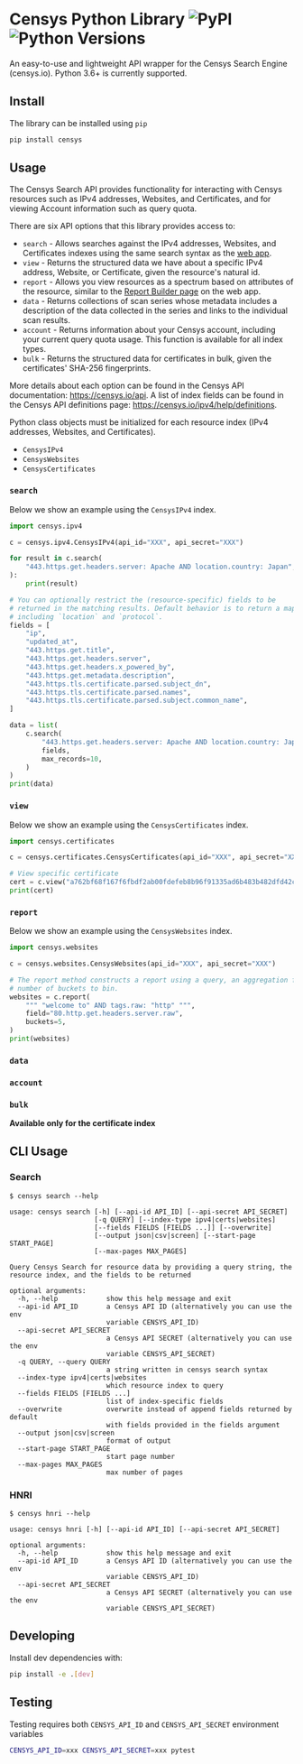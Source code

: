 # Censys Python Library ![PyPI](https://img.shields.io/pypi/v/censys) ![Python Versions](https://img.shields.io/pypi/pyversions/censys)

An easy-to-use and lightweight API wrapper for the Censys Search Engine (censys.io). Python 3.6+ is currently supported.

## Install

The library can be installed using `pip`

```bash
pip install censys
```

## Usage

The Censys Search API provides functionality for interacting with Censys resources such as IPv4 addresses, Websites, and Certificates, and for viewing Account information such as query quota.

There are six API options that this library provides access to:

- `search` - Allows searches against the IPv4 addresses, Websites, and Certificates indexes using the same search syntax as the [web app](https://censys.io/ipv4).
- `view` - Returns the structured data we have about a specific IPv4 address, Website, or Certificate, given the resource's natural id.
- `report` - Allows you view resources as a spectrum based on attributes of the resource, similar to the [Report Builder page](https://censys.io/ipv4/report) on the web app.
- `data` - Returns collections of scan series whose metadata includes a description of the data collected in the series and links to the individual scan results.
- `account` - Returns information about your Censys account, including your current query quota usage. This function is available for all index types.
- `bulk` - Returns the structured data for certificates in bulk, given the certificates' SHA-256 fingerprints.

More details about each option can be found in the Censys API documentation: <https://censys.io/api>.
A list of index fields can be found in the Censys API definitions page: <https://censys.io/ipv4/help/definitions>.

Python class objects must be initialized for each resource index (IPv4 addresses, Websites, and Certificates).

- `CensysIPv4`
- `CensysWebsites`
- `CensysCertificates`

### `search`

Below we show an example using the `CensysIPv4` index.

```python
import censys.ipv4

c = censys.ipv4.CensysIPv4(api_id="XXX", api_secret="XXX")

for result in c.search(
    "443.https.get.headers.server: Apache AND location.country: Japan", max_records=10
):
    print(result)

# You can optionally restrict the (resource-specific) fields to be
# returned in the matching results. Default behavior is to return a map
# including `location` and `protocol`.
fields = [
    "ip",
    "updated_at",
    "443.https.get.title",
    "443.https.get.headers.server",
    "443.https.get.headers.x_powered_by",
    "443.https.get.metadata.description",
    "443.https.tls.certificate.parsed.subject_dn",
    "443.https.tls.certificate.parsed.names",
    "443.https.tls.certificate.parsed.subject.common_name",
]

data = list(
    c.search(
        "443.https.get.headers.server: Apache AND location.country: Japan",
        fields,
        max_records=10,
    )
)
print(data)
```

### `view`

Below we show an example using the `CensysCertificates` index.

```python
import censys.certificates

c = censys.certificates.CensysCertificates(api_id="XXX", api_secret="XXX")

# View specific certificate
cert = c.view("a762bf68f167f6fbdf2ab00fdefeb8b96f91335ad6b483b482dfd42c179be076")
print(cert)
```

### `report`

Below we show an example using the `CensysWebsites` index.

```python
import censys.websites

c = censys.websites.CensysWebsites(api_id="XXX", api_secret="XXX")

# The report method constructs a report using a query, an aggregation field, and the
# number of buckets to bin.
websites = c.report(
    """ "welcome to" AND tags.raw: "http" """,
    field="80.http.get.headers.server.raw",
    buckets=5,
)
print(websites)
```

### `data`

### `account`

### `bulk`

**Available only for the certificate index**

## CLI Usage

### Search

```help
$ censys search --help

usage: censys search [-h] [--api-id API_ID] [--api-secret API_SECRET]
                     [-q QUERY] [--index-type ipv4|certs|websites]
                     [--fields FIELDS [FIELDS ...]] [--overwrite]
                     [--output json|csv|screen] [--start-page START_PAGE]
                     [--max-pages MAX_PAGES]

Query Censys Search for resource data by providing a query string, the
resource index, and the fields to be returned

optional arguments:
  -h, --help            show this help message and exit
  --api-id API_ID       a Censys API ID (alternatively you can use the env
                        variable CENSYS_API_ID)
  --api-secret API_SECRET
                        a Censys API SECRET (alternatively you can use the env
                        variable CENSYS_API_SECRET)
  -q QUERY, --query QUERY
                        a string written in censys search syntax
  --index-type ipv4|certs|websites
                        which resource index to query
  --fields FIELDS [FIELDS ...]
                        list of index-specific fields
  --overwrite           overwrite instead of append fields returned by default
                        with fields provided in the fields argument
  --output json|csv|screen
                        format of output
  --start-page START_PAGE
                        start page number
  --max-pages MAX_PAGES
                        max number of pages
```

### HNRI

```help
$ censys hnri --help

usage: censys hnri [-h] [--api-id API_ID] [--api-secret API_SECRET]

optional arguments:
  -h, --help            show this help message and exit
  --api-id API_ID       a Censys API ID (alternatively you can use the env
                        variable CENSYS_API_ID)
  --api-secret API_SECRET
                        a Censys API SECRET (alternatively you can use the env
                        variable CENSYS_API_SECRET)
```

## Developing

Install dev dependencies with:

```bash
pip install -e .[dev]
```

## Testing

Testing requires both `CENSYS_API_ID` and `CENSYS_API_SECRET` environment variables

```bash
CENSYS_API_ID=xxx CENSYS_API_SECRET=xxx pytest
```
